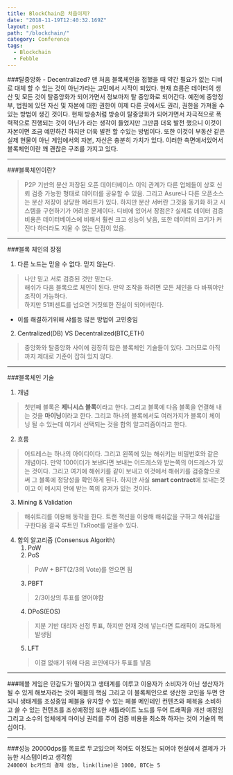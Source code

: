 ```yaml
---
title: BlockChain은 처음이지?
date: "2018-11-19T12:40:32.169Z"
layout: post
path: "/blockchain/"
category: Conference
tags:
  - Blockchain
  - Febble
---
```


###탈중앙화 - Decentralized?
맨 처음 블록체인을 접했을 때 약간 필요가 없는 디비로 대체 할 수 있는 것이 아닌가라는 고민에서 시작이 되었다. 현재 흐름은 데이터의 생산 및 모든 것이 탈중앙화가 되어가면서 정보마저 탈 중앙화로 되어간다. 예전에 중앙정부, 법원에 있던 자신 및 자본에 대한 권한이 이제 다른 곳에서도 권리, 권한을 가져올 수 있는 방법이 생긴 것이다. 현재 방송처럼 방송이 탈중앙화가 되어가면서 자극적으로 폭력적으로 진행되는 것이 아닌가 라는 생각이 들었지만 그만큼 더욱 발전 했으니 이것이 자본이면 조금 예민하긴 하지만 더욱 발전 할 수있는 방법이다. 또한 이것이 부동산 같은 실제 현물이 아닌 게임에서의 자본, 자산은 충분히 가치가 있다. 이러한 측면에서있어서 블록체인이란 꽤 괜찮은 구조를 가지고 있다.
<!--more-->

---

###블록체인이란? 
>P2P 기반의 분산 저장된 오픈 데이터베이스
이익 관계가 다른 업체들이 상호 신뢰 검증 가능한 형태로 데이터를 공유할 수 있음. 그리고 Asure나 다른 오픈소스는 분산 저장이 상당한 메리트가 있다. 하지만 분산 서버란 그것을 동기화 하고 시스템을 구현하기가 어려운 문제이다.
>디비에 있어서 장점은?
실제로 데이터 검증 비용은 데이터베이스에 비해서 훨씬 크고 성능이 낮음, 또한 데이터의 크기가 커진다 하더라도 지울 수 없는 단점이 있음.

---

###블록 체인의 장점
1. 다른 노드는 믿을 수 없다. 믿지 않는다.
>나만 믿고 서로 검증된 것만 믿는다.<br />
>해쉬가 다음 블록으로 체인이 된다. 만약 조작을 하려면 모든 체인을 다 바꿔야만 조작이 가능하다.<br />
>하지만 51퍼센트를 넘으면 거짓또한 진실이 되어버린다.
- 이를 해결하기위해 샤를등 많은 방법이 고민중임
2. Centralized(DB) VS Decentralized(BTC,ETH)
> 중앙화와 탈중앙화 사이에 굉장히 많은 블록체인 기술들이 있다.
> 그러므로 아직까지 제대로 기준이 잡혀 있지 않다.

---

###블록체인 기술
1. 개념
>첫번째 블록은 <b>제니시스 블록</b>이라고 한다. 그리고 블록에 다음 블록을 연결해 내는 것을 <b>마이닝</b>이라고 한다.
>그리고 하나의 블록에서도 여러가지가 블록이 체이닝 될 수 있는데 여기서 선택되는 것을 합의 알고리즘이라고 한다.
2. 흐름
>어드레스는 하나의 아이디이다. 그리고 왼쪽에 있는 해쉬키는 비밀번호와 같은 개념이다.
>만약 100이더가 보낸다면 보내는 어드레스와 받는쪽의 어드레스가 있는 것이다. 그리고 여기에 해쉬키를 같이 보내고 이것에서 해쉬키를 검증함으로써 그 블록에 정당성을 확인하게 된다.
>하지만 사실 <b>smart contract</b>에 보내는것이고 이 메시지 안에 받는 쪽의 유저가 있는 것이다.
3. Mining & Validation
> 해쉬트리를 이용해 동작을 한다.
> 트랜 잭션을 이용해 해쉬값을 구하고 해쉬값을 구한다음 결국 루트인 TxRoot를 얻을수 있다.
4. 합의 알고리즘 (Consensus Algorith)
    1. PoW
    2. PoS
    > PoW + BFT(2/3의 Vote)를 얻으면 됨
    3. PBFT
    > 2/3이상의 투표를 얻어야함
    4. DPoS(EOS)
    > 지분 기반 대리자 선정 투표, 하지만 현재 것에 넣는다면 트래픽이 과도하게 발생됨
    5. LFT
    > 이걸 없애기 위해 다음 코인에다가 투표를 넣음

---

###페블
게임은 민감도가 떨어지고 생태계를 이루고 이용자가 소비자가 아닌 생산자가 될 수 있게 해보자라는 것이 페블의 핵심
그리고 이 블록체인으로 생산한 코인을 두면 안되니 생태계를 조성중임
페블을 유지할 수 있는 페블 메인테인 컨텐츠와 페븍을 소비하고 쓸 수 있는 컨텐츠를 조성예정임
또한 새틀라이트 노드를 두어 트래픽을 개선 예정임 그리고 소수의 업체에게 마이닝 권리를 주어 검증 비용을 최소화 하자는 것이 기술의 핵심이다.

---

###성능
20000dps를 목표로 두고있으며 적어도 이정도는 되어야 현실에서 결제가 가능한 시스템이라고 생각함<br />
`24000이 bc카드의 결제 성능, link(line)은 1000, BTC는 5`